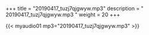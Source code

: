 +++
title = "20190417_tuzj7qjgwyw.mp3"
description = " 20190417_tuzj7qjgwyw.mp3 "
weight = 20
+++

{{< myaudio01 mp3="20190417_tuzj7qjgwyw.mp3" >}}

